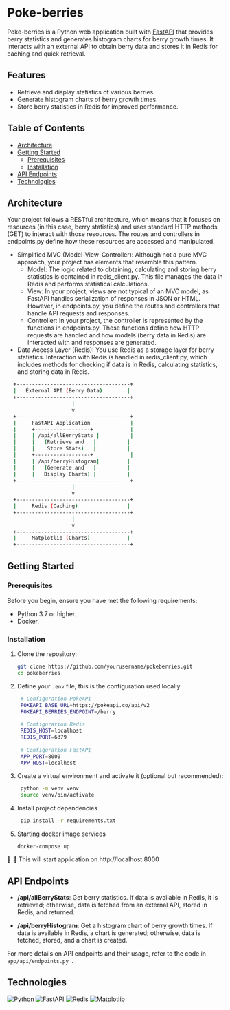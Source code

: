 # Poke-berries

Poke-berries is a Python web application built with [FastAPI](https://fastapi.tiangolo.com/) that provides berry statistics and generates histogram charts for berry growth times. It interacts with an external API to obtain berry data and stores it in Redis for caching and quick retrieval.

## Features

- Retrieve and display statistics of various berries.
- Generate histogram charts of berry growth times.
- Store berry statistics in Redis for improved performance.

## Table of Contents

- [Architecture](#architecture)
- [Getting Started](#getting-started)
  - [Prerequisites](#prerequisites)
  - [Installation](#installation)
- [API Endpoints](#api-endpoints)
- [Technologies](#technologies)

## Architecture

Your project follows a RESTful architecture, which means that it focuses on resources (in this case, berry statistics) and uses standard HTTP methods (GET) to interact with those resources. The routes and controllers in endpoints.py define how these resources are accessed and manipulated.

- Simplified MVC (Model-View-Controller): Although not a pure MVC approach, your project has elements that resemble this pattern.
    - Model: The logic related to obtaining, calculating and storing berry statistics is contained in redis_client.py. This file manages the data in Redis and performs statistical calculations.
    - View: In your project, views are not typical of an MVC model, as FastAPI handles serialization of responses in JSON or HTML. However, in endpoints.py, you define the routes and controllers that handle API requests and responses.
    - Controller: In your project, the controller is represented by the functions in endpoints.py. These functions define how HTTP requests are handled and how models (berry data in Redis) are interacted with and responses are generated.
- Data Access Layer (Redis): You use Redis as a storage layer for berry statistics. Interaction with Redis is handled in redis_client.py, which includes methods for checking if data is in Redis, calculating statistics, and storing data in Redis.

```bash
  +-------------------------------------+
  |   External API (Berry Data)        |
  +-------------------------------------+
                     |
                     v
  +-------------------------------------+
  |     FastAPI Application             |
  |     +------------------+            |
  |     | /api/allBerryStats |          |
  |     |   (Retrieve and   |          |
  |     |    Store Stats)   |          |
  |     +------------------+            |
  |     | /api/berryHistogram|         |
  |     |   (Generate and   |          |
  |     |   Display Charts) |          |
  +-------------------------------------+
                     |
                     v
  +-------------------------------------+
  |     Redis (Caching)                |
  +-------------------------------------+
                     |
                     v
  +-------------------------------------+
  |     Matplotlib (Charts)            |
  +-------------------------------------+
```

## Getting Started

### Prerequisites

Before you begin, ensure you have met the following requirements:

- Python 3.7 or higher.
- Docker.

### Installation

1. Clone the repository:

   ```bash
   git clone https://github.com/yourusername/pokeberries.git
   cd pokeberries
   ```

2. Define your `.env` file, this is the configuration used locally

   ```bash
    # Configuration PokeAPI
    POKEAPI_BASE_URL=https://pokeapi.co/api/v2
    POKEAPI_BERRIES_ENDPOINT=/berry
    
    # Configuration Redis
    REDIS_HOST=localhost
    REDIS_PORT=6379
    
    # Configuration FastAPI
    APP_PORT=8000
    APP_HOST=localhost
   ```

3. Create a virtual environment and activate it (optional but recommended):

   ```bash
    python -m venv venv
    source venv/bin/activate
   ```

4. Install project dependencies
   
   ```bash
    pip install -r requirements.txt
   ```

5. Starting docker image services

    ```docker
    docker-compose up
   ```

:partying_face: :clap: This will start application on http://localhost:8000 

## API Endpoints

- **/api/allBerryStats**: Get berry statistics. If data is available in Redis, it is retrieved; otherwise, data is fetched from an external API, stored in Redis, and returned.

- **/api/berryHistogram**: Get a histogram chart of berry growth times. If data is available in Redis, a chart is generated; otherwise, data is fetched, stored, and a chart is created.

For more details on API endpoints and their usage, refer to the code in  `app/api/endpoints.py `.

## Technologies
![Python](https://img.shields.io/badge/python-3670A0?style=for-the-badge&logo=python&logoColor=ffdd54)
![FastAPI](https://img.shields.io/badge/FastAPI-005571?style=for-the-badge&logo=fastapi)
![Redis](https://img.shields.io/badge/redis-%23DD0031.svg?style=for-the-badge&logo=redis&logoColor=white)
![Matplotlib](https://img.shields.io/badge/Matplotlib-%23ffffff.svg?style=for-the-badge&logo=Matplotlib&logoColor=black)

